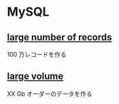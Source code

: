 # MySQL

## [large number of records](./large-number-records/)

100 万レコードを作る

## [large volume](./large-volume/)

XX Gb オーダーのデータを作る

